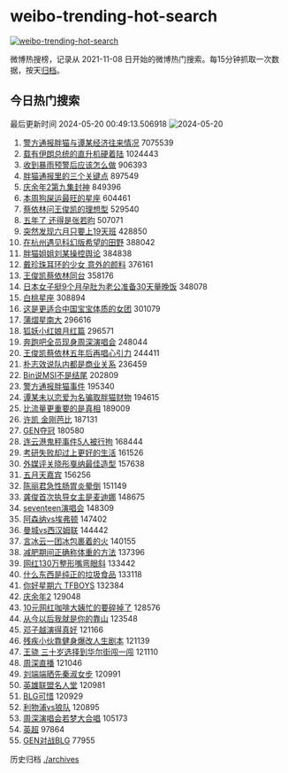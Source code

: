 # weibo-trending-hot-search

[![weibo-trending-hot-search](https://github.com/ameizi/weibo-trending-hot-search/actions/workflows/ci.yml/badge.svg)](https://github.com/ameizi/weibo-trending-hot-search/actions/workflows/ci.yml)

微博热搜榜，记录从 2021-11-08 日开始的微博热门搜索。每15分钟抓取一次数据，按天[归档](./archives)。

## 今日热门搜索

<!-- BEGIN --> 
最后更新时间 2024-05-20 00:49:13.506918 
![2024-05-20](https://imgs-storage.s3.us-east-005.backblazeb2.com/20240520/2024-05-20.png?versionId=4_z8fbbed132d73df8689c40f13_f1007af89f4cd14ce_d20240519_m164913_c005_v0501011_t0025_u01716137353013) 
1. [警方通报胖猫与谭某经济往来情况](https://s.weibo.com/weibo?q=%23%E8%AD%A6%E6%96%B9%E9%80%9A%E6%8A%A5%E8%83%96%E7%8C%AB%E4%B8%8E%E8%B0%AD%E6%9F%90%E7%BB%8F%E6%B5%8E%E5%BE%80%E6%9D%A5%E6%83%85%E5%86%B5%23&t=31&band_rank=1&Refer=top) 7075539
1. [载有伊朗总统的直升机硬着陆](https://s.weibo.com/weibo?q=%23%E8%BD%BD%E6%9C%89%E4%BC%8A%E6%9C%97%E6%80%BB%E7%BB%9F%E7%9A%84%E7%9B%B4%E5%8D%87%E6%9C%BA%E7%A1%AC%E7%9D%80%E9%99%86%23&t=31&band_rank=2&Refer=top) 1024443
1. [收到暴雨预警后应该怎么做](https://s.weibo.com/weibo?q=%23%E6%94%B6%E5%88%B0%E6%9A%B4%E9%9B%A8%E9%A2%84%E8%AD%A6%E5%90%8E%E5%BA%94%E8%AF%A5%E6%80%8E%E4%B9%88%E5%81%9A%23&t=31&band_rank=3&Refer=top) 906393
1. [胖猫通报里的三个关键点](https://s.weibo.com/weibo?q=%23%E8%83%96%E7%8C%AB%E9%80%9A%E6%8A%A5%E9%87%8C%E7%9A%84%E4%B8%89%E4%B8%AA%E5%85%B3%E9%94%AE%E7%82%B9%23&t=31&band_rank=4&Refer=top) 897549
1. [庆余年2第九集封神](https://s.weibo.com/weibo?q=%23%E5%BA%86%E4%BD%99%E5%B9%B42%E7%AC%AC%E4%B9%9D%E9%9B%86%E5%B0%81%E7%A5%9E%23&t=31&band_rank=5&Refer=top) 849396
1. [本周狗屎运最旺的星座](https://s.weibo.com/weibo?q=%E6%9C%AC%E5%91%A8%E7%8B%97%E5%B1%8E%E8%BF%90%E6%9C%80%E6%97%BA%E7%9A%84%E6%98%9F%E5%BA%A7&t=31&band_rank=6&Refer=top) 604461
1. [蔡依林问王俊凯的理想型](https://s.weibo.com/weibo?q=%23%E8%94%A1%E4%BE%9D%E6%9E%97%E9%97%AE%E7%8E%8B%E4%BF%8A%E5%87%AF%E7%9A%84%E7%90%86%E6%83%B3%E5%9E%8B%23&t=31&band_rank=7&Refer=top) 529540
1. [五年了 还得是张若昀](https://s.weibo.com/weibo?q=%E4%BA%94%E5%B9%B4%E4%BA%86%20%E8%BF%98%E5%BE%97%E6%98%AF%E5%BC%A0%E8%8B%A5%E6%98%80&t=31&band_rank=8&Refer=top) 507071
1. [突然发现六月只要上19天班](https://s.weibo.com/weibo?q=%23%E7%AA%81%E7%84%B6%E5%8F%91%E7%8E%B0%E5%85%AD%E6%9C%88%E5%8F%AA%E8%A6%81%E4%B8%8A19%E5%A4%A9%E7%8F%AD%23&t=31&band_rank=9&Refer=top) 428850
1. [在杭州遇见科幻版希望的田野](https://s.weibo.com/weibo?q=%23%E5%9C%A8%E6%9D%AD%E5%B7%9E%E9%81%87%E8%A7%81%E7%A7%91%E5%B9%BB%E7%89%88%E5%B8%8C%E6%9C%9B%E7%9A%84%E7%94%B0%E9%87%8E%23&t=31&band_rank=10&Refer=top) 388042
1. [胖猫姐姐刘某操控舆论](https://s.weibo.com/weibo?q=%23%E8%83%96%E7%8C%AB%E5%A7%90%E5%A7%90%E5%88%98%E6%9F%90%E6%93%8D%E6%8E%A7%E8%88%86%E8%AE%BA%23&t=31&band_rank=11&Refer=top) 384838
1. [戴珍珠耳环的少女 意外的颜料](https://s.weibo.com/weibo?q=%E6%88%B4%E7%8F%8D%E7%8F%A0%E8%80%B3%E7%8E%AF%E7%9A%84%E5%B0%91%E5%A5%B3%20%E6%84%8F%E5%A4%96%E7%9A%84%E9%A2%9C%E6%96%99&t=31&band_rank=12&Refer=top) 376161
1. [王俊凯蔡依林同台](https://s.weibo.com/weibo?q=%E7%8E%8B%E4%BF%8A%E5%87%AF%E8%94%A1%E4%BE%9D%E6%9E%97%E5%90%8C%E5%8F%B0&t=31&band_rank=13&Refer=top) 358176
1. [日本女子挺9个月孕肚为老公准备30天量晚饭](https://s.weibo.com/weibo?q=%23%E6%97%A5%E6%9C%AC%E5%A5%B3%E5%AD%90%E6%8C%BA9%E4%B8%AA%E6%9C%88%E5%AD%95%E8%82%9A%E4%B8%BA%E8%80%81%E5%85%AC%E5%87%86%E5%A4%8730%E5%A4%A9%E9%87%8F%E6%99%9A%E9%A5%AD%23&t=31&band_rank=14&Refer=top) 348078
1. [白桃星座](https://s.weibo.com/weibo?q=%E7%99%BD%E6%A1%83%E6%98%9F%E5%BA%A7&t=31&band_rank=15&Refer=top) 308894
1. [这是更适合中国宝宝体质的女团](https://s.weibo.com/weibo?q=%23%E8%BF%99%E6%98%AF%E6%9B%B4%E9%80%82%E5%90%88%E4%B8%AD%E5%9B%BD%E5%AE%9D%E5%AE%9D%E4%BD%93%E8%B4%A8%E7%9A%84%E5%A5%B3%E5%9B%A2%23&t=31&band_rank=34&Refer=top) 301079
1. [蒲熠星南大](https://s.weibo.com/weibo?q=%E8%92%B2%E7%86%A0%E6%98%9F%E5%8D%97%E5%A4%A7&t=31&band_rank=16&Refer=top) 296616
1. [狐妖小红娘月红篇](https://s.weibo.com/weibo?q=%E7%8B%90%E5%A6%96%E5%B0%8F%E7%BA%A2%E5%A8%98%E6%9C%88%E7%BA%A2%E7%AF%87&t=31&band_rank=17&Refer=top) 296571
1. [奔跑吧全员现身周深演唱会](https://s.weibo.com/weibo?q=%23%E5%A5%94%E8%B7%91%E5%90%A7%E5%85%A8%E5%91%98%E7%8E%B0%E8%BA%AB%E5%91%A8%E6%B7%B1%E6%BC%94%E5%94%B1%E4%BC%9A%23&t=31&band_rank=17&Refer=top) 248044
1. [王俊凯蔡依林五年后再唱心引力](https://s.weibo.com/weibo?q=%23%E7%8E%8B%E4%BF%8A%E5%87%AF%E8%94%A1%E4%BE%9D%E6%9E%97%E4%BA%94%E5%B9%B4%E5%90%8E%E5%86%8D%E5%94%B1%E5%BF%83%E5%BC%95%E5%8A%9B%23&t=31&band_rank=19&Refer=top) 244411
1. [朴志效说队内都是商业关系](https://s.weibo.com/weibo?q=%23%E6%9C%B4%E5%BF%97%E6%95%88%E8%AF%B4%E9%98%9F%E5%86%85%E9%83%BD%E6%98%AF%E5%95%86%E4%B8%9A%E5%85%B3%E7%B3%BB%23&t=31&band_rank=18&Refer=top) 236459
1. [Bin说MSI不是结尾](https://s.weibo.com/weibo?q=Bin%E8%AF%B4MSI%E4%B8%8D%E6%98%AF%E7%BB%93%E5%B0%BE&t=31&band_rank=27&Refer=top) 202809
1. [警方通报胖猫事件](https://s.weibo.com/weibo?q=%23%E8%AD%A6%E6%96%B9%E9%80%9A%E6%8A%A5%E8%83%96%E7%8C%AB%E4%BA%8B%E4%BB%B6%23&t=31&band_rank=21&Refer=top) 195340
1. [谭某未以恋爱为名骗取胖猫财物](https://s.weibo.com/weibo?q=%23%E8%B0%AD%E6%9F%90%E6%9C%AA%E4%BB%A5%E6%81%8B%E7%88%B1%E4%B8%BA%E5%90%8D%E9%AA%97%E5%8F%96%E8%83%96%E7%8C%AB%E8%B4%A2%E7%89%A9%23&t=31&band_rank=22&Refer=top) 194615
1. [比流量更重要的是真相](https://s.weibo.com/weibo?q=%23%E6%AF%94%E6%B5%81%E9%87%8F%E6%9B%B4%E9%87%8D%E8%A6%81%E7%9A%84%E6%98%AF%E7%9C%9F%E7%9B%B8%23&t=31&band_rank=23&Refer=top) 189009
1. [许凯 金刚芭比](https://s.weibo.com/weibo?q=%E8%AE%B8%E5%87%AF%20%E9%87%91%E5%88%9A%E8%8A%AD%E6%AF%94&t=31&band_rank=24&Refer=top) 187131
1. [GEN夺冠](https://s.weibo.com/weibo?q=GEN%E5%A4%BA%E5%86%A0&t=31&band_rank=20&Refer=top) 180580
1. [连云港鬼秤事件5人被行拘](https://s.weibo.com/weibo?q=%23%E8%BF%9E%E4%BA%91%E6%B8%AF%E9%AC%BC%E7%A7%A4%E4%BA%8B%E4%BB%B65%E4%BA%BA%E8%A2%AB%E8%A1%8C%E6%8B%98%23&t=31&band_rank=25&Refer=top) 168444
1. [考研失败却过上更好的生活](https://s.weibo.com/weibo?q=%23%E8%80%83%E7%A0%94%E5%A4%B1%E8%B4%A5%E5%8D%B4%E8%BF%87%E4%B8%8A%E6%9B%B4%E5%A5%BD%E7%9A%84%E7%94%9F%E6%B4%BB%23&t=31&band_rank=26&Refer=top) 161526
1. [外媒评关晓彤戛纳最佳造型](https://s.weibo.com/weibo?q=%23%E5%A4%96%E5%AA%92%E8%AF%84%E5%85%B3%E6%99%93%E5%BD%A4%E6%88%9B%E7%BA%B3%E6%9C%80%E4%BD%B3%E9%80%A0%E5%9E%8B%23&t=31&band_rank=28&Refer=top) 157638
1. [五月天嘉宾](https://s.weibo.com/weibo?q=%E4%BA%94%E6%9C%88%E5%A4%A9%E5%98%89%E5%AE%BE&t=31&band_rank=29&Refer=top) 156256
1. [陈丽君急性肠胃炎晕倒](https://s.weibo.com/weibo?q=%23%E9%99%88%E4%B8%BD%E5%90%9B%E6%80%A5%E6%80%A7%E8%82%A0%E8%83%83%E7%82%8E%E6%99%95%E5%80%92%23&t=31&band_rank=30&Refer=top) 151149
1. [龚俊首次执导女主是麦迪娜](https://s.weibo.com/weibo?q=%23%E9%BE%9A%E4%BF%8A%E9%A6%96%E6%AC%A1%E6%89%A7%E5%AF%BC%E5%A5%B3%E4%B8%BB%E6%98%AF%E9%BA%A6%E8%BF%AA%E5%A8%9C%23&t=31&band_rank=31&Refer=top) 148675
1. [seventeen演唱会](https://s.weibo.com/weibo?q=seventeen%E6%BC%94%E5%94%B1%E4%BC%9A&t=31&band_rank=32&Refer=top) 148309
1. [阿森纳vs埃弗顿](https://s.weibo.com/weibo?q=%23%E9%98%BF%E6%A3%AE%E7%BA%B3vs%E5%9F%83%E5%BC%97%E9%A1%BF%23&t=31&band_rank=34&Refer=top) 147402
1. [曼城vs西汉姆联](https://s.weibo.com/weibo?q=%23%E6%9B%BC%E5%9F%8Evs%E8%A5%BF%E6%B1%89%E5%A7%86%E8%81%94%23&t=31&band_rank=41&Refer=top) 144442
1. [言冰云一团冰包裹着的火](https://s.weibo.com/weibo?q=%23%E8%A8%80%E5%86%B0%E4%BA%91%E4%B8%80%E5%9B%A2%E5%86%B0%E5%8C%85%E8%A3%B9%E7%9D%80%E7%9A%84%E7%81%AB%23&t=31&band_rank=33&Refer=top) 140155
1. [减肥期间正确称体重的方法](https://s.weibo.com/weibo?q=%E5%87%8F%E8%82%A5%E6%9C%9F%E9%97%B4%E6%AD%A3%E7%A1%AE%E7%A7%B0%E4%BD%93%E9%87%8D%E7%9A%84%E6%96%B9%E6%B3%95&t=31&band_rank=45&Refer=top) 137396
1. [网红130万整形嘴弯眼斜](https://s.weibo.com/weibo?q=%23%E7%BD%91%E7%BA%A2130%E4%B8%87%E6%95%B4%E5%BD%A2%E5%98%B4%E5%BC%AF%E7%9C%BC%E6%96%9C%23&t=31&band_rank=35&Refer=top) 133442
1. [什么东西是纯正的垃圾食品](https://s.weibo.com/weibo?q=%E4%BB%80%E4%B9%88%E4%B8%9C%E8%A5%BF%E6%98%AF%E7%BA%AF%E6%AD%A3%E7%9A%84%E5%9E%83%E5%9C%BE%E9%A3%9F%E5%93%81&t=31&band_rank=36&Refer=top) 133118
1. [你好星期六 TFBOYS](https://s.weibo.com/weibo?q=%E4%BD%A0%E5%A5%BD%E6%98%9F%E6%9C%9F%E5%85%AD%20TFBOYS&t=31&band_rank=37&Refer=top) 132384
1. [庆余年2](https://s.weibo.com/weibo?q=%E5%BA%86%E4%BD%99%E5%B9%B42&t=31&band_rank=38&Refer=top) 129048
1. [10元网红咖啡大姨忙的要碎掉了](https://s.weibo.com/weibo?q=%2310%E5%85%83%E7%BD%91%E7%BA%A2%E5%92%96%E5%95%A1%E5%A4%A7%E5%A7%A8%E5%BF%99%E7%9A%84%E8%A6%81%E7%A2%8E%E6%8E%89%E4%BA%86%23&t=31&band_rank=39&Refer=top) 128576
1. [从今以后我就是你的靠山](https://s.weibo.com/weibo?q=%23%E4%BB%8E%E4%BB%8A%E4%BB%A5%E5%90%8E%E6%88%91%E5%B0%B1%E6%98%AF%E4%BD%A0%E7%9A%84%E9%9D%A0%E5%B1%B1%23&t=31&band_rank=40&Refer=top) 123548
1. [邓子越演得真好](https://s.weibo.com/weibo?q=%E9%82%93%E5%AD%90%E8%B6%8A%E6%BC%94%E5%BE%97%E7%9C%9F%E5%A5%BD&t=31&band_rank=42&Refer=top) 121166
1. [残疾小伙靠健身爆改人生剧本](https://s.weibo.com/weibo?q=%23%E6%AE%8B%E7%96%BE%E5%B0%8F%E4%BC%99%E9%9D%A0%E5%81%A5%E8%BA%AB%E7%88%86%E6%94%B9%E4%BA%BA%E7%94%9F%E5%89%A7%E6%9C%AC%23&t=31&band_rank=43&Refer=top) 121139
1. [王骁 三十岁选择到华尔街闯一闯](https://s.weibo.com/weibo?q=%E7%8E%8B%E9%AA%81%20%E4%B8%89%E5%8D%81%E5%B2%81%E9%80%89%E6%8B%A9%E5%88%B0%E5%8D%8E%E5%B0%94%E8%A1%97%E9%97%AF%E4%B8%80%E9%97%AF&t=31&band_rank=44&Refer=top) 121110
1. [周深直播](https://s.weibo.com/weibo?q=%E5%91%A8%E6%B7%B1%E7%9B%B4%E6%92%AD&t=31&band_rank=46&Refer=top) 121046
1. [刘端端晒先秦淑女步](https://s.weibo.com/weibo?q=%23%E5%88%98%E7%AB%AF%E7%AB%AF%E6%99%92%E5%85%88%E7%A7%A6%E6%B7%91%E5%A5%B3%E6%AD%A5%23&t=31&band_rank=47&Refer=top) 120991
1. [英雄联盟名人堂](https://s.weibo.com/weibo?q=%23%E8%8B%B1%E9%9B%84%E8%81%94%E7%9B%9F%E5%90%8D%E4%BA%BA%E5%A0%82%23&t=31&band_rank=48&Refer=top) 120981
1. [BLG可惜](https://s.weibo.com/weibo?q=BLG%E5%8F%AF%E6%83%9C&t=31&band_rank=49&Refer=top) 120929
1. [利物浦vs狼队](https://s.weibo.com/weibo?q=%23%E5%88%A9%E7%89%A9%E6%B5%A6vs%E7%8B%BC%E9%98%9F%23&t=31&band_rank=50&Refer=top) 120895
1. [周深演唱会若梦大合唱](https://s.weibo.com/weibo?q=%E5%91%A8%E6%B7%B1%E6%BC%94%E5%94%B1%E4%BC%9A%E8%8B%A5%E6%A2%A6%E5%A4%A7%E5%90%88%E5%94%B1&t=31&band_rank=43&Refer=top) 105173
1. [英超](https://s.weibo.com/weibo?q=%E8%8B%B1%E8%B6%85&t=31&band_rank=47&Refer=top) 97864
1. [GEN对战BLG](https://s.weibo.com/weibo?q=%23GEN%E5%AF%B9%E6%88%98BLG%23&t=31&band_rank=50&Refer=top) 77955
<!-- END -->

历史归档 [./archives](./archives)

